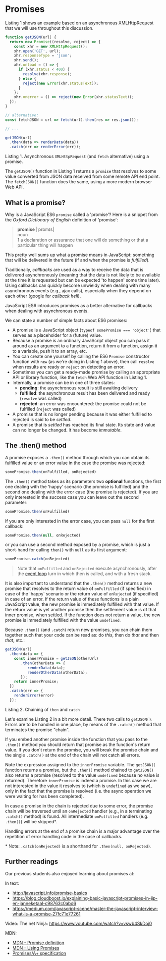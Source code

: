 # Promises

Listing 1 shows an example based on an asynchronous XMLHttpRequest that we will use throughout this discussion.

```js
function getJSON(url) {
  return new Promise((resolve, reject) => {
    const xhr = new XMLHttpRequest();
    xhr.open('GET', url);
    xhr.responseType = 'json';
    xhr.send();
    xhr.onload = () => {
      if (xhr.status < 400) {
        resolve(xhr.response);
      } else {
        reject(new Error(xhr.statusText));
      }
    };
    xhr.onerror = () => reject(new Error(xhr.statusText));
  });
}

// alternative:
const fetchJSON = url => fetch(url).then(res => res.json());

// ...

getJSON(url)
  .then(data => renderData(data))
  .catch(err => renderError(err));
```

Listing 1. Asynchronous `XMLHttpRequest` (and `fetch` alternative) using a promise.

The `getJSON()` function in Listing 1 returns a `promise` that resolves to some value converted from JSON data received from some remote API end point. The `fetchJSON()` function does the same, using a more modern browser Web API.

## What is a promise?

Why is a JavaScript ES6 `promise` called a 'promise'? Here is a snippet from the *Oxford Dictionary of English* definition of 'promise':

> **promise** |ˈprɒmɪs|<br>
noun<br>
1 a declaration or assurance that one will do something or that a particular thing will happen

This pretty well sums up what a promise means in JavaScript: something that will be delivered in the future (if and when the promise is *fulfilled*).

Traditionally, *callbacks* are used as a way to receive the data that is delivered asynchronously (meaning that the data is not likely to be available at the time it is requested but can be expected 'to happen' some time later). Using callbacks can quickly become unwieldy when dealing with many asynchronous events (e.g., ajax calls), especially when they depend on each other (google for *callback hell*).

JavaScript ES6 introduces promises as a better alternative for callbacks when dealing with asynchronous events.

We can state a number of simple facts about ES6 promises:

- A promise is a JavaScript object (`typeof somePromise === 'object'`) that serves as a placeholder for a (future) value.
- Because a promise is an ordinary JavaScript object you can pass it around as an argument to a function, return it from a function, assign it to a variable, push it to an array, etc.
- You can create one yourself by calling the ES6 `Promise` constructor function with `new` (as we're doing in Listing 1 above), then call `resolve` when results are ready or `reject` on detecting an error.
- Sometimes you can get a ready-made promise by calling an appropriate API or library function, like the `fetch` Web API function in Listing 1.
- Internally, a promise can be in one of three states:
   - **pending**: the asynchronous result is still awaiting delivery
   - **fulfilled**: the asynchronous result has been delivered and ready (`resolve` was called)
   - **rejected**: an error was encountered: the promise could not be fulfilled (`reject` was called)
- A promise that is no longer pending because it was either fulfilled to rejected is said to be _settled_.
- A promise that is _settled_ has reached its final state. Its state and value can no longer be changed. It has become _immutable_.

## The .then() method

A promise exposes a `.then()` method through which you can obtain its fulfilled value or an error value in the case the promise was rejected:

```js
somePromise.then(onFulfilled, onRejected)
```

The `.then()` method takes as its parameters two **optional** functions, the first one dealing with the 'happy' scenario (the promise is fulfilled) and the second one dealing with the error case (the promise is rejected). If you are only interested in the success case you can leave out the second parameter:

```js
somePromise.then(onFulfilled)
```

If you are only interested in the error case, you can pass `null` for the first callback:

```js
somePromise.then(null, onRejected)
```

or you can use a second method exposed by a promise, which is just a short-hand for calling `then()` with `null` as its first argument:

```js
somePromise.catch(onRejected)
```

> Note that `onFulfilled` and `onRejected` execute asynchronously, after the [event loop](./event_loop.md) turn in which then is called, and with a fresh stack.

It is also important to understand that the `.then()` method returns a new promise that resolves to the return value of `onFulfilled` (if specified) in case of the 'happy' scenario or the return value of `onRejected` (if specified) in case of an error. If the return value of these functions is a plain JavaScript value, the new promise is immediately fulfilled with that value. If the return value is yet another promise then the settlement value is of that inner promise, when settled. If the function does not return a value, the new promise is immediately fulfilled with the value `undefined`.

Because `.then()` (and `.catch`) return new promises, you can chain them together such that your code can be read as: do *this*, then do *that* and then *that*, etc.:

```js
getJSON(url)
  .then(data => {
    const innerPromise = getJSON(otherUrl)
       .then(otherData => {
          renderData(data);
          renderOtherData(otherData);
       });
    return innerPromise;
  })
  .catch(err => {
    renderError(error)
  });
```

Listing 2. Chaining of `then` and `catch`

Let's examine Listing 2 in a bit more detail. There two calls to `getJSON()`. Errors are to be handled in one place, by means of the `.catch()` method that terminates the promise "chain".

If you embed another promise inside the function that you pass to the `.then()` method you should return that promise as the function's return value. If you don't return the promise, you will break the promise chain and the single `.catch()` at the end of the chain will not catch all errors.

Note the expression assigned to the `innerPromise` variable. The `getJSON()` function returns a promise, but the `.then()` method chained to `getJSON()` also returns a promise (resolved to the value `undefined` because no value is returned). Therefore `innerPromise` is indeed a promise. In this case we are not interested in the value it resolves to (which is `undefined` as we saw), only in the fact that the promise is resolved (i.e. the async operation we were waiting for has been completed).

In case a promise in the chain is rejected due to some error, the promise chain will be traversed until an `onRejected` handler (e.g., in a terminating `.catch()` method) is found. All intermediate `onFulfilled` handlers (e.g. `.then()`) will be skipped*.

Handling errors at the end of a promise chain is a major advantage over the repetition of error handling code in the case of callbacks.

\* Note: `.catch(onRejected)` is a shorthand for `.then(null, onRejected)`.

## Further readings

Our previous students also enjoyed learning about promises at:

In text:

- http://javascript.info/promise-basics
- https://blog.cloudboost.io/explaining-basic-javascript-promises-in-jip-en-janneketaal-c98763c0abd6
- https://medium.com/javascript-scene/master-the-javascript-interview-what-is-a-promise-27fc71e77261

Video: The net Ninja: https://www.youtube.com/watch?v=yswb4SkDoj0

MDN:

- [MDN - Promise definition](https://developer.mozilla.org/en-US/docs/Web/JavaScript/Reference/Global_Objects/Promise)
- [MDN - Using Promises](https://developer.mozilla.org/en-US/docs/Web/JavaScript/Guide/Using_promises)
- [Promises/A+ specification](https://promisesaplus.com/)
